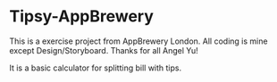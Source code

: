 # Tipsy-AppBrewery
This is a exercise project from AppBrewery London. All coding is mine except Design/Storyboard. Thanks for all Angel Yu!

It is a basic calculator for splitting bill with tips.
